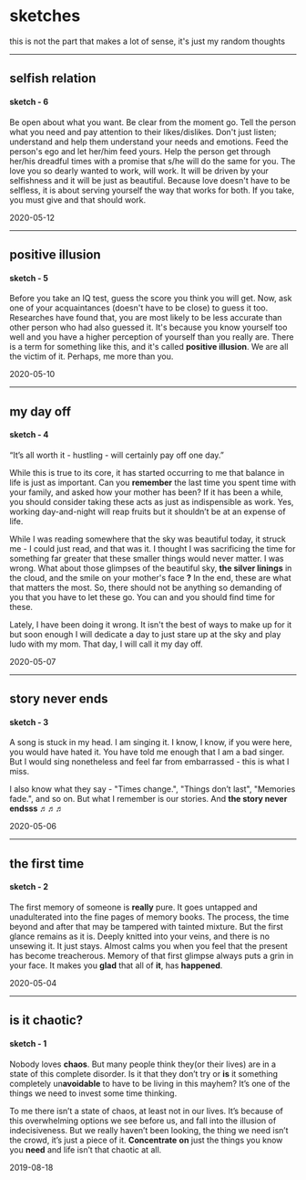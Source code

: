 # sketches
this is not the part that makes a lot of sense, it's just my random thoughts

----

## selfish relation

#### sketch - 6

Be open about what you want. Be clear from the moment go. Tell the person what you need and pay attention to their likes/dislikes. Don't just listen; understand and help them understand your needs and emotions. Feed the person's ego and let her/him feed yours. Help the person get through her/his dreadful times with a promise that s/he will do the same for you. The love you so dearly wanted to work, will work. It will be driven by your selfishness and it will be just as beautiful. Because love doesn't have to be selfless, it is about serving yourself the way that works for both. If you take, you must give and that should work. 

2020-05-12

----

## positive illusion

#### sketch - 5

Before you take an IQ test, guess the score you think you will get. Now, ask one of your acquaintances (doesn't have to be close) to guess it too. Researches have found that, you are most likely to be less accurate than other person who had also guessed it. It's because you know yourself too well and you have a higher perception of yourself than you really are. There is a term for something like this, and it's called **positive illusion**. We are all the victim of it. Perhaps, me more than you.

2020-05-10

----

## my day off

#### sketch - 4

“It’s all worth it - hustling - will certainly pay off one day.”

While this is true to its core, it has started occurring to me that balance in life is just as important. Can you **remember** the last time you spent time with your family, and asked how your mother has been? If it has been a while, you should consider taking these acts as just as indispensible as work. Yes, working day-and-night will reap fruits but it shouldn’t be at an expense of life.

While I was reading somewhere that the sky was beautiful today, it struck me - I could just read, and that was it. I thought I was sacrificing the time for something far greater that these smaller things would never matter. I was wrong. What about those glimpses of the beautiful sky, **the silver linings** in the cloud, and the smile on your mother's face **?** In the end, these are what that matters the most. So, there should not be anything so demanding of you that you have to let these go. You can and you should find time for these.

Lately, I have been doing it wrong. It isn't the best of ways to make up for it but soon enough I will dedicate a day to just stare up at the sky and play ludo with my mom. That day, I will call it my day off.

2020-05-07

----

## story never ends

#### sketch - 3

A song is stuck in my head. I am singing it. I know, I know, if you were here, you would have hated it. You have told me enough that I am a bad singer. But I would sing nonetheless and feel far from embarrassed - this is what I miss.

I also know what they say - "Times change.", "Things don’t last", "Memories fade.", and so on. But what I remember is our stories. 
And **the story never endsss ♬♬♬** 

2020-05-06

----

## the first time

#### sketch - 2

The first memory of someone is **really** pure. It goes untapped and unadulterated into the fine pages of memory books. The process, the time beyond and after that may be tampered with tainted mixture. But the first glance remains as it is. Deeply knitted into your veins, and there is no unsewing it. It just stays. Almost calms you when you feel that the present has become treacherous. Memory of that first glimpse always puts a grin in your face. It makes you **glad** that all of **it**, has **happened**.

2020-05-04

----

## is it chaotic?

#### sketch - 1

Nobody loves **chaos**. But many people think they(or their lives) are in a state of this complete disorder. Is it that they don’t try or **is** it something completely un**avoidable** to have to be living in this mayhem? It’s one of the things we need to invest some time thinking.

To me there isn’t a state of chaos, at least not in our lives. It’s because of this overwhelming options we see before us, and fall into the illusion of indecisiveness. But we really haven’t been looking, the thing we need isn’t the crowd, it’s just a piece of it.
**Concentrate** **on** just the things you know you **need** and life isn’t that chaotic at all.

2019-08-18
